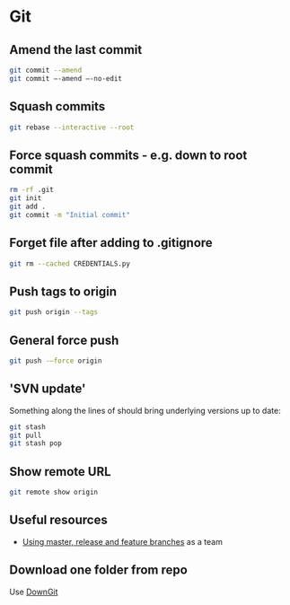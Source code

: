 # Git

## Amend the last commit

```bash
git commit --amend
git commit —-amend —-no-edit
```

## Squash commits

```bash
git rebase --interactive --root
```

## Force squash commits - e.g. down to root commit

```bash
rm -rf .git
git init
git add .
git commit -m "Initial commit"
```

## Forget file after adding to .gitignore

```bash
git rm --cached CREDENTIALS.py
```

## Push tags to origin

```bash
git push origin --tags
```

## General force push

```bash
git push -—force origin
```

## 'SVN update'

Something along the lines of should bring underlying versions up to date:

```bash
git stash
git pull
git stash pop
```

## Show remote URL

```bash
git remote show origin
```

## Useful resources

- [Using master, release and feature branches](https://medium.freecodecamp.org/how-to-use-git-efficiently-54320a236369) as a team

## Download one folder from repo

Use [DownGit](https://minhaskamal.github.io/DownGit/#/home)